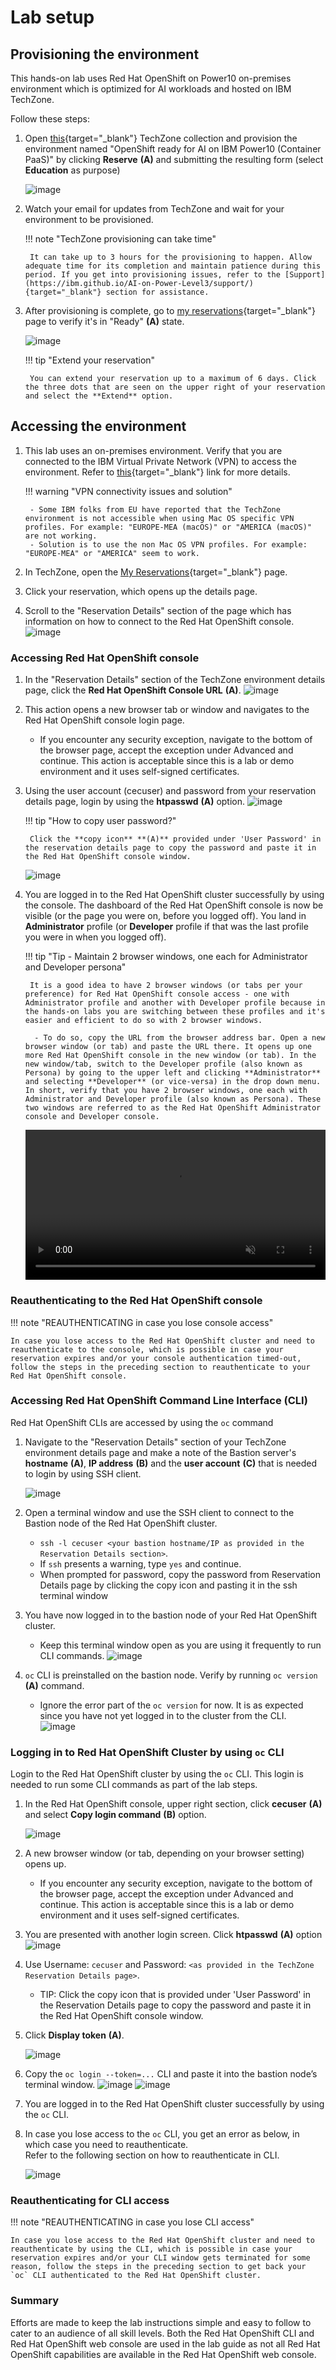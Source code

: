 # Lab setup

## Provisioning the environment

This hands-on lab uses Red Hat OpenShift on Power10 on-premises environment which is optimized for AI workloads and hosted on IBM TechZone.

Follow these steps:

1. Open [this](https://techzone.ibm.com/collection/generative-ai-demos-on-ibm-power/environments){target="_blank"} TechZone collection and provision the environment named "OpenShift ready for AI on IBM Power10 (Container PaaS)" by clicking **Reserve** **(A)** and submitting the resulting form (select **Education** as purpose)
   
     ![image](https://github.com/user-attachments/assets/9c5c4702-509b-4757-b91e-2098ae818454)
   
3. Watch your email for updates from TechZone and wait for your environment to be provisioned.

    !!! note "TechZone provisioning can take time"

        It can take up to 3 hours for the provisioning to happen. Allow adequate time for its completion and maintain patience during this period. If you get into provisioning issues, refer to the [Support](https://ibm.github.io/AI-on-Power-Level3/support/){target="_blank"} section for assistance.
   
5. After provisioning is complete, go to [my reservations](https://techzone.ibm.com/my/reservations){target="_blank"} page to verify it's in "Ready" **(A)** state.

     ![image](https://github.com/user-attachments/assets/46640f65-545e-4dca-aa7a-6c0b6ca771f8)

    !!! tip "Extend your reservation"

        You can extend your reservation up to a maximum of 6 days. Click the three dots that are seen on the upper right of your reservation and select the **Extend** option.

## Accessing the environment

1. This lab uses an on-premises environment. Verify that you are connected to the IBM Virtual Private Network (VPN) to access the environment. Refer to [this](https://github.com/IBM/itz-support-public/blob/main/IBM-On-premise/IBM-On-premise-Runbooks/configure-vpn.md){target="_blank"} link for more details.

    !!! warning "VPN connectivity issues and solution"

        - Some IBM folks from EU have reported that the TechZone environment is not accessible when using Mac OS specific VPN profiles. For example: "EUROPE-MEA (macOS)" or "AMERICA (macOS)" are not working.
        - Solution is to use the non Mac OS VPN profiles. For example: "EUROPE-MEA" or "AMERICA" seem to work.
   
3. In TechZone, open the [My Reservations](https://techzone.ibm.com/my/reservations){target="_blank"} page.
4. Click your reservation, which opens up the details page.
5. Scroll to the "Reservation Details" section of the page which has information on how to connect to the Red Hat OpenShift console.
   ![image](https://github.com/user-attachments/assets/9e7df820-6a8b-4cc6-9ca3-b2a8cdc7decb)

### Accessing Red Hat OpenShift console

1. In the "Reservation Details" section of the TechZone environment details page, click the **Red Hat OpenShift Console URL** **(A)**.
     ![image](https://github.com/user-attachments/assets/68c271a0-0077-4cf7-9080-b031b2070cb6)
   
3. This action opens a new browser tab or window and navigates to the Red Hat OpenShift console login page.
      - If you encounter any security exception, navigate to the bottom of the browser page, accept the exception under Advanced and continue. This action is acceptable since this is a lab or demo environment and it uses self-signed certificates.
4. Using the user account (cecuser) and password from your reservation details page, login by using the **htpasswd** **(A)** option.
     ![image](https://github.com/user-attachments/assets/61c1015c-41ab-4400-9b83-ad8f6e2cba10)
   
    !!! tip "How to copy user password?"

        Click the **copy icon** **(A)** provided under 'User Password' in the reservation details page to copy the password and paste it in the Red Hat OpenShift console window.

     ![image](https://github.com/user-attachments/assets/33fe60d7-c285-4d55-a830-73bac9e8b032)     

7. You are logged in to the Red Hat OpenShift cluster successfully by using the console. The dashboard of the Red Hat OpenShift console is now be visible (or the page you were on, before you logged off). You land in **Administrator** profile (or **Developer** profile if that was the last profile you were in when you logged off).
   
    !!! tip "Tip - Maintain 2 browser windows, one each for Administrator and Developer persona"
   
        It is a good idea to have 2 browser windows (or tabs per your preference) for Red Hat OpenShift console access - one with Administrator profile and another with Developer profile because in the hands-on labs you are switching between these profiles and it's easier and efficient to do so with 2 browser windows.
   
         - To do so, copy the URL from the browser address bar. Open a new browser window (or tab) and paste the URL there. It opens up one more Red Hat OpenShift console in the new window (or tab). In the new window/tab, switch to the Developer profile (also known as Persona) by going to the upper left and clicking **Administrator** and selecting **Developer** (or vice-versa) in the drop down menu. In short, verify that you have 2 browser windows, one each with Administrator and Developer profile (also known as Persona). These two windows are referred to as the Red Hat OpenShift Administrator console and Developer console.

    <video style="width:100%" muted="true" autoplay="true" loop="true" controls="" alt="type:video">
       <source src="https://github.com/user-attachments/assets/a622a195-00a6-4950-b2e5-686b04fa3401" type="video/mp4">
    </video>

### Reauthenticating to the Red Hat OpenShift console

!!! note "REAUTHENTICATING in case you lose console access"
   
    In case you lose access to the Red Hat OpenShift cluster and need to reauthenticate to the console, which is possible in case your reservation expires and/or your console authentication timed-out, follow the steps in the preceding section to reauthenticate to your Red Hat OpenShift console.

### Accessing Red Hat OpenShift Command Line Interface (CLI)

Red Hat OpenShift CLIs are accessed by using the `oc` command

1. Navigate to the "Reservation Details" section of your TechZone environment details page and make a note of the Bastion server's **hostname** **(A)**, **IP address** **(B)** and the **user account** **(C)** that is needed to login by using SSH client.

      ![image](https://github.com/user-attachments/assets/ecef8ba6-9790-4c75-94e0-3be409bff4ea)
   
3. Open a terminal window and use the SSH client to connect to the Bastion node of the Red Hat OpenShift cluster.
      - `ssh -l cecuser <your bastion hostname/IP as provided in the Reservation Details section>`.
      - If `ssh` presents a warning, type `yes` and continue.
      - When prompted for password, copy the password from Reservation Details page by clicking the copy icon and pasting it in the ssh terminal window
4. You have now logged in to the bastion node of your Red Hat OpenShift cluster.
      - Keep this terminal window open as you are using it frequently to run CLI commands.
            ![image](https://github.com/user-attachments/assets/576d86f0-8873-492c-8b13-9433c9f25604)
        
5. `oc` CLI is preinstalled on the bastion node. Verify by running `oc version` **(A)** command.
      - Ignore the error part of the `oc version` for now. It is as expected since you have not yet logged in to the cluster from the CLI.  
            ![image](https://github.com/user-attachments/assets/b0e21c56-3757-4771-bb47-42d3aaf5591f)

### Logging in to Red Hat OpenShift Cluster by using `oc` CLI
Login to the Red Hat OpenShift cluster by using the `oc` CLI. This login is needed to run some CLI commands as part of the lab steps.

1. In the Red Hat OpenShift console, upper right section, click **cecuser** **(A)** and select **Copy login command** **(B)** option.
   
     ![image](https://github.com/user-attachments/assets/52c8e57b-d507-4b48-9eb8-d3843fc9d3d4)
   
3. A new browser window (or tab, depending on your browser setting) opens up.
      - If you encounter any security exception, navigate to the bottom of the browser page, accept the exception under Advanced and continue. This action is acceptable since this is a lab or demo environment and it uses self-signed certificates.
4. You are presented with another login screen. Click **htpasswd** **(A)** option
   ![image](https://github.com/user-attachments/assets/1fb91841-e243-4d56-a4f1-1068fb3058df)

5. Use Username: `cecuser` and Password: `<as provided in the TechZone Reservation Details page>`.
      - TIP: Click the copy icon that is provided under 'User Password' in the Reservation Details page to copy the password and paste it in the Red Hat OpenShift console window.
6. Click **Display token** **(A)**.
   
     ![image](https://github.com/user-attachments/assets/45865182-61f6-4bfd-86ec-4b5f43e99706)
   
7. Copy the `oc login --token=...` CLI and paste it into the bastion node’s terminal window.
     ![image](https://github.com/user-attachments/assets/75ad62a0-d0a0-45f6-8797-fedad6e5877a)
     ![image](https://github.com/user-attachments/assets/a2753a4c-86d6-49ca-96c8-54f3ed7dbac5)
8. You are logged in to the Red Hat OpenShift cluster successfully by using the `oc` CLI.
9. In case you lose access to the `oc` CLI, you get an error as below, in which case you need to reauthenticate.<br>
   Refer to the following section on how to reauthenticate in CLI.

     ![image](https://github.com/user-attachments/assets/a1e8d00c-64d0-41ab-997c-540378df0544)
   
### Reauthenticating for CLI access

!!! note "REAUTHENTICATING in case you lose CLI access"
      
    In case you lose access to the Red Hat OpenShift cluster and need to reauthenticate by using the CLI, which is possible in case your reservation expires and/or your CLI window gets terminated for some reason, follow the steps in the preceding section to get back your `oc` CLI authenticated to the Red Hat OpenShift cluster.

### Summary
Efforts are made to keep the lab instructions simple and easy to follow to cater to an audience of all skill levels.
Both the Red Hat OpenShift CLI and Red Hat OpenShift web console are used in the lab guide as not all Red Hat OpenShift capabilities are available in the Red Hat OpenShift web console.
